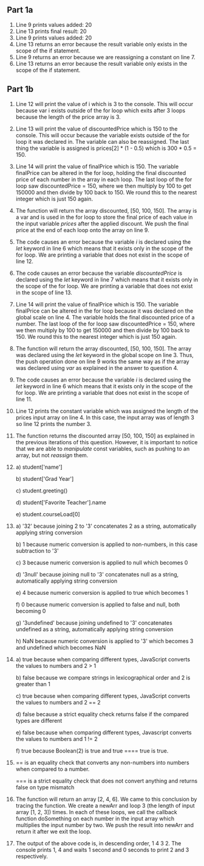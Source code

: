 ## Part 1a
1. Line 9 prints    values added: 20
2. Line 13 prints   final result: 20
3. Line 9 prints    values added: 20
4. Line 13 returns an error because the result variable only exists in the scope of the if statement.
5. Line 9 returns an error because we are reassigning a constant on line 7.
6. Line 13 returns an error because the result variable only exists in the scope of the if statement.
   
## Part 1b
1. Line 12 will print the value of i which is 3 to the console. This will occur because var i exists outside of the for loop which exits after 3 loops because the length of the price array is 3.
2. Line 13 will print the value of discountedPrice which is 150 to the console. This will occur because the variable exists outside of the for loop it was declared in. The variable can also be reassigned. The last thing the variable is assigned is prices[2] * (1 - 0.5) which is 300 * 0.5 = 150.
3. Line 14 will print the value of finalPrice which is 150. The variable finalPrice can be altered in the for loop, holding the final discounted price of each number in the array in each loop. The last loop of the for loop saw discountedPrice = 150, where we then multiply by 100 to get 150000 and then divide by 100 back to 150. We round this to the nearest integer which is just 150 again.
4. The function will return the array discounted, [50, 100, 150]. The array is a var and is used in the for loop to store the final price of each value in the input variable *prices* after the applied discount. We push the final price at the end of each loop onto the array on line 9.
5. The code causes an error because the variable *i* is declared using the *let* keyword in line 6 which means that it exists only in the scope of the for loop. We are printing a variable that does not exist in the scope of line 12.
6. The code causes an error because the variable *discountedPrice* is declared using the *let* keyword in line 7 which means that it exists only in the scope of the for loop. We are printing a variable that does not exist in the scope of line 13.
7. Line 14 will print the value of finalPrice which is 150. The variable finalPrice can be altered in the for loop because it was declared on the global scale on line 4. The variable holds the final discounted price of a number. The last loop of the for loop saw discountedPrice = 150, where we then multiply by 100 to get 150000 and then divide by 100 back to 150. We round this to the nearest integer which is just 150 again.
8. The function will return the array discounted, [50, 100, 150]. The array was declared using the *let* keyword in the global scope on line 3. Thus, the push operation done on line 9 works the same way as if the array was declared using *var* as explained in the answer to question 4.
9. The code causes an error because the variable *i* is declared using the *let* keyword in line 6 which means that it exists only in the scope of the for loop. We are printing a variable that does not exist in the scope of line 11.
10. Line 12 prints the constant variable which was assigned the length of the prices input array on line 4. In this case, the input array was of length 3 so line 12 prints the number 3.
11. The function returns the discounted array [50, 100, 150] as explained in the previous iterations of this question. However, it is important to notice that we are able to *manipulate* const variables, such as pushing to an array, but not *reassign* them. 
12. a) student['name']
    
    b) student['Grad Year']

    c) student.greeting()

    d) student['Favorite Teacher'].name

    e) student.courseLoad[0]
13. a) '32' because joining 2 to '3' concatenates 2 as a string, automatically applying string conversion
    
    b) 1 because numeric conversion is applied to non-numbers, in this case subtraction to '3'

    c) 3 because numeric conversion is applied to null which becomes 0

    d) '3null' because joining null to '3' concatenates null as a string, automatically applying string conversion

    e) 4 because numeric conversion is applied to true which becomes 1

    f) 0 because numeric conversion is applied to false and null, both becoming 0

    g) '3undefined' because joining undefined to '3' concatenates undefined as a string, automatically applying string conversion

    h) NaN because numeric conversion is applied to '3' which becomes 3 and undefined which becomes NaN
14. a) true because when comparing different types, JavaScript converts the values to numbers and 2 > 1

    b) false because we compare strings in lexicographical order and 2 is greater than 1

    c) true because when comparing different types, JavaScript converts the values to numbers and 2 == 2
    
    d) false because a strict equality check returns false if the compared types are different

    e) false because when comparing different types, Javascript converts the values to numbers and 1 != 2

    f) true because Boolean(2) is true and true ==== true is true.
15. == is an equality check that converts any non-numbers into numbers when compared to a number.
    
    === is a strict equality check that does not convert anything and returns false on type mismatch
17. The function will return an array [2, 4, 6]. We came to this conclusion by tracing the function. We create a newArr and loop 3 (the length of input array [1, 2, 3]) times. In each of these loops, we call the callback function doSomething on each number in the input array which multiplies the input number by two. We push the result into newArr and return it after we exit the loop.
19. The output of the above code is, in descending order, 1 4 3 2. The console prints 1, 4 and waits 1 second and 0 seconds to print 2 and 3 respectively.
